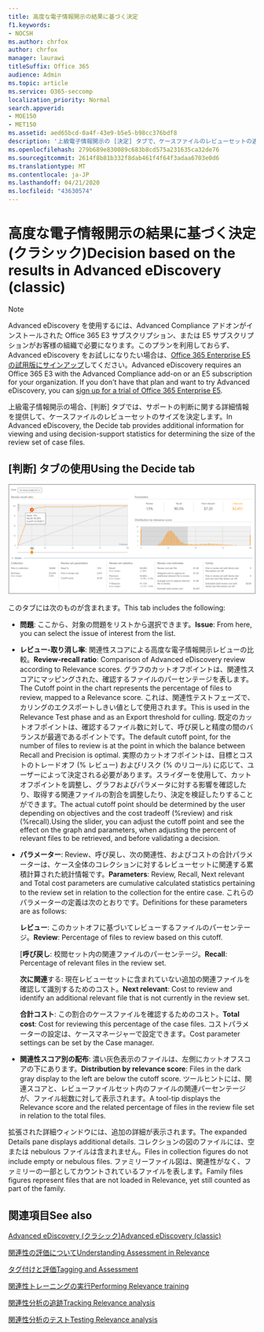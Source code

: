 ```yaml
---
title: 高度な電子情報開示の結果に基づく決定
f1.keywords:
- NOCSH
ms.author: chrfox
author: chrfox
manager: laurawi
titleSuffix: Office 365
audience: Admin
ms.topic: article
ms.service: O365-seccomp
localization_priority: Normal
search.appverid:
- MOE150
- MET150
ms.assetid: aed65bcd-0a4f-43e9-b5e5-b98cc376bdf8
description: '上級電子情報開示の [決定] タブで、ケースファイルのレビューセットの適切なサイズを決定するのに役立つデータを提供する方法について説明します。 '
ms.openlocfilehash: 279b689e830089c683b8cd575a231635ca32de76
ms.sourcegitcommit: 2614f8b81b332f8dab461f4f64f3adaa6703e0d6
ms.translationtype: MT
ms.contentlocale: ja-JP
ms.lasthandoff: 04/21/2020
ms.locfileid: "43630574"
---
```

# <a name="decision-based-on-the-results-in-advanced-ediscovery-classic"></a><span data-ttu-id="e01a8-103">高度な電子情報開示の結果に基づく決定 (クラシック)</span><span class="sxs-lookup"><span data-stu-id="e01a8-103">Decision based on the results in Advanced eDiscovery (classic)</span></span>

> [!NOTE]
> <span data-ttu-id="e01a8-p101">Advanced eDiscovery を使用するには、Advanced Compliance アドオンがインストールされた Office 365 E3 サブスクリプション、または E5 サブスクリプションがお客様の組織で必要になります。このプランを利用しておらず、Advanced eDiscovery をお試しになりたい場合は、[Office 365 Enterprise E5 の試用版にサインアップ](https://go.microsoft.com/fwlink/p/?LinkID=698279)してください。</span><span class="sxs-lookup"><span data-stu-id="e01a8-p101">Advanced eDiscovery requires an Office 365 E3 with the Advanced Compliance add-on or an E5 subscription for your organization. If you don't have that plan and want to try Advanced eDiscovery, you can [sign up for a trial of Office 365 Enterprise E5](https://go.microsoft.com/fwlink/p/?LinkID=698279).</span></span> 
  
 <span data-ttu-id="e01a8-106">上級電子情報開示の場合、[判断] タブでは、サポートの判断に関する詳細情報を提供して、ケースファイルのレビューセットのサイズを決定します。</span><span class="sxs-lookup"><span data-stu-id="e01a8-106">In Advanced eDiscovery, the Decide tab provides additional information for viewing and using decision-support statistics for determining the size of the review set of case files.</span></span> 
  
## <a name="using-the-decide-tab"></a><span data-ttu-id="e01a8-107">[判断] タブの使用</span><span class="sxs-lookup"><span data-stu-id="e01a8-107">Using the Decide tab</span></span>

![関連性の決定](../media/f32fed89-f3b5-404a-90c7-ea25d2eb58a9.png)
  
<span data-ttu-id="e01a8-109">このタブには次のものが含まれます。</span><span class="sxs-lookup"><span data-stu-id="e01a8-109">This tab includes the following:</span></span>
  
- <span data-ttu-id="e01a8-110">**問題**: ここから、対象の問題をリストから選択できます。</span><span class="sxs-lookup"><span data-stu-id="e01a8-110">**Issue**: From here, you can select the issue of interest from the list.</span></span> 
    
- <span data-ttu-id="e01a8-111">**レビュー-取り消し率**: 関連性スコアによる高度な電子情報開示レビューの比較。</span><span class="sxs-lookup"><span data-stu-id="e01a8-111">**Review-recall ratio**: Comparison of Advanced eDiscovery review according to Relevance scores.</span></span> <span data-ttu-id="e01a8-112">グラフのカットオフポイントは、関連性スコアにマッピングされた、確認するファイルのパーセンテージを表します。</span><span class="sxs-lookup"><span data-stu-id="e01a8-112">The Cutoff point in the chart represents the percentage of files to review, mapped to a Relevance score.</span></span> <span data-ttu-id="e01a8-113">これは、関連性テストフェーズで、カリングのエクスポートしきい値として使用されます。</span><span class="sxs-lookup"><span data-stu-id="e01a8-113">This is used in the Relevance Test phase and as an Export threshold for culling.</span></span> <span data-ttu-id="e01a8-114">既定のカットオフポイントは、確認するファイル数に対して、呼び戻しと精度の間のバランスが最適であるポイントです。</span><span class="sxs-lookup"><span data-stu-id="e01a8-114">The default cutoff point, for the number of files to review is at the point in which the balance between Recall and Precision is optimal.</span></span> <span data-ttu-id="e01a8-115">実際のカットオフポイントは、目標とコストのトレードオフ (% レビュー) およびリスク (% のリコール) に応じて、ユーザーによって決定される必要があります。スライダーを使用して、カットオフポイントを調整し、グラフおよびパラメータに対する影響を確認したり、取得する関連ファイルの割合を調整したり、決定を検証したりすることができます。</span><span class="sxs-lookup"><span data-stu-id="e01a8-115">The actual cutoff point should be determined by the user depending on objectives and the cost tradeoff (%review) and risk (%recall).Using the slider, you can adjust the cutoff point and see the effect on the graph and parameters, when adjusting the percent of relevant files to be retrieved, and before validating a decision.</span></span>
    
- <span data-ttu-id="e01a8-116">**パラメーター**: Review、呼び戻し、次の関連性、およびコストの合計パラメーターは、ケース全体のコレクションに対するレビューセットに関連する累積計算された統計情報です。</span><span class="sxs-lookup"><span data-stu-id="e01a8-116">**Parameters**: Review, Recall, Next relevant and Total cost parameters are cumulative calculated statistics pertaining to the review set in relation to the collection for the entire case.</span></span> <span data-ttu-id="e01a8-117">これらのパラメーターの定義は次のとおりです。</span><span class="sxs-lookup"><span data-stu-id="e01a8-117">Definitions for these parameters are as follows:</span></span>
    
    <span data-ttu-id="e01a8-118">**レビュー**: このカットオフに基づいてレビューするファイルのパーセンテージ。</span><span class="sxs-lookup"><span data-stu-id="e01a8-118">**Review**: Percentage of files to review based on this cutoff.</span></span> 
    
    <span data-ttu-id="e01a8-119">[**呼び戻し**: 校閲セット内の関連ファイルのパーセンテージ。</span><span class="sxs-lookup"><span data-stu-id="e01a8-119">**Recall**: Percentage of relevant files in the review set.</span></span> 
    
    <span data-ttu-id="e01a8-120">**次に関連**する: 現在レビューセットに含まれていない追加の関連ファイルを確認して識別するためのコスト。</span><span class="sxs-lookup"><span data-stu-id="e01a8-120">**Next relevant**: Cost to review and identify an additional relevant file that is not currently in the review set.</span></span> 
    
    <span data-ttu-id="e01a8-121">**合計コスト**: この割合のケースファイルを確認するためのコスト。</span><span class="sxs-lookup"><span data-stu-id="e01a8-121">**Total cost**: Cost for reviewing this percentage of the case files.</span></span> <span data-ttu-id="e01a8-122">コストパラメーターの設定は、ケースマネージャーで設定できます。</span><span class="sxs-lookup"><span data-stu-id="e01a8-122">Cost parameter settings can be set by the Case manager.</span></span>
    
- <span data-ttu-id="e01a8-123">**関連性スコア別の配布**: 濃い灰色表示のファイルは、左側にカットオフスコアの下にあります。</span><span class="sxs-lookup"><span data-stu-id="e01a8-123">**Distribution by relevance score**: Files in the dark gray display to the left are below the cutoff score.</span></span> <span data-ttu-id="e01a8-124">ツールヒントには、関連スコアと、レビューファイルセット内のファイルの関連パーセンテージが、ファイル総数に対して表示されます。</span><span class="sxs-lookup"><span data-stu-id="e01a8-124">A tool-tip displays the Relevance score and the related percentage of files in the review file set in relation to the total files.</span></span>
    
<span data-ttu-id="e01a8-125">拡張された詳細ウィンドウには、追加の詳細が表示されます。</span><span class="sxs-lookup"><span data-stu-id="e01a8-125">The expanded Details pane displays additional details.</span></span> <span data-ttu-id="e01a8-126">コレクションの図のファイルには、空または nebulous ファイルは含まれません。</span><span class="sxs-lookup"><span data-stu-id="e01a8-126">Files in collection figures do not include empty or nebulous files.</span></span> <span data-ttu-id="e01a8-127">ファミリーファイル図は、関連性がなく、ファミリーの一部としてカウントされているファイルを表します。</span><span class="sxs-lookup"><span data-stu-id="e01a8-127">Family files figures represent files that are not loaded in Relevance, yet still counted as part of the family.</span></span>
  
## <a name="see-also"></a><span data-ttu-id="e01a8-128">関連項目</span><span class="sxs-lookup"><span data-stu-id="e01a8-128">See also</span></span>

[<span data-ttu-id="e01a8-129">Advanced eDiscovery (クラシック)</span><span class="sxs-lookup"><span data-stu-id="e01a8-129">Advanced eDiscovery (classic)</span></span>](office-365-advanced-ediscovery.md)
  
[<span data-ttu-id="e01a8-130">関連性の評価について</span><span class="sxs-lookup"><span data-stu-id="e01a8-130">Understanding Assessment in Relevance</span></span>](assessment-in-relevance-in-advanced-ediscovery.md)
  
[<span data-ttu-id="e01a8-131">タグ付けと評価</span><span class="sxs-lookup"><span data-stu-id="e01a8-131">Tagging and Assessment</span></span>](tagging-and-relevance-training-in-advanced-ediscovery.md)
  
[<span data-ttu-id="e01a8-132">関連性トレーニングの実行</span><span class="sxs-lookup"><span data-stu-id="e01a8-132">Performing Relevance training</span></span>](tagging-and-assessment-in-advanced-ediscovery.md)
  
[<span data-ttu-id="e01a8-133">関連性分析の追跡</span><span class="sxs-lookup"><span data-stu-id="e01a8-133">Tracking Relevance analysis</span></span>](track-relevance-analysis-in-advanced-ediscovery.md)
  
[<span data-ttu-id="e01a8-134">関連性分析のテスト</span><span class="sxs-lookup"><span data-stu-id="e01a8-134">Testing Relevance analysis</span></span>](test-relevance-analysis-in-advanced-ediscovery.md)

